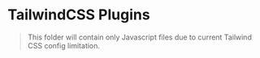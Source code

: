 # TailwindCSS Plugins

> This folder will contain only Javascript files due to current Tailwind CSS config limitation.
